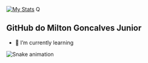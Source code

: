 [![My Stats](https://github-readme-stats.vercel.app/api/?username=miltongoncalvesjunior&hide_border=true&show_icons=true&include_all_commits=true&count_private=true&)](https://github.com/miltongoncalvesjunior)
Q
## GitHub do Milton Goncalves Junior


- 🌱 I’m currently learning 


![Snake animation](https://github.com/miltongoncalvesjunior/{miltongoncalvesjunior/blob/output/github-contribution-grid-snake.svg)
